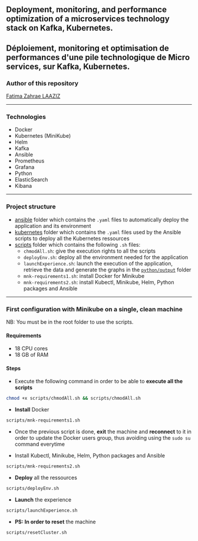 ## Deployment, monitoring, and performance optimization of a microservices technology stack on Kafka, Kubernetes.
## Déploiement, monitoring et optimisation de performances d'une pile technologique de Micro services, sur Kafka, Kubernetes.

### Author of this repository
[Fatima Zahrae LAAZIZ](https://github.com/fatimazahraelaaziz)


---

### Technologies
- Docker
- Kubernetes (MiniKube)
- Helm
- Kafka
- Ansible
- Prometheus
- Grafana
- Python
- ElasticSearch
- Kibana

---

### Project structure
- [ansible](https://github.com/fatimazahraelaaziz/Deployment/tree/master/ansible) folder which contains the `.yaml` files to automatically deploy the application and its environment
- [kubernetes](https://github.com/fatimazahraelaaziz/Deployment/tree/master/kubernetes) folder which contains the `.yaml` files used by the Ansible scripts to deploy all the Kubernetes ressources
- [scripts](https://github.com/fatimazahraelaaziz/Deployment/tree/master/scripts) folder which contains the following `.sh` files:
  - `chmodAll.sh`: give the execution rights to all the scripts
  - `deployEnv.sh`: deploy all the environment needed for the application
  - `launchExperience.sh`: launch the execution of the application, retrieve the data and generate the graphs in the [`python/output`](https://github.com/fatimazahraelaaziz/Deployment/tree/master/python/output) folder
  - `mnk-requirements1.sh`: install Docker for Minikube
  - `mnk-requirements2.sh`: install Kubectl, Minikube, Helm, Python packages and Ansible

---
 
### First configuration with Minikube on a single, clean machine
NB: You must be in the root folder to use the scripts.

#### Requirements
- 18 CPU cores
- 18 GB of RAM

#### Steps

- Execute the following command in order to be able to **execute all the scripts**
```bash
chmod +x scripts/chmodAll.sh && scripts/chmodAll.sh
```
- **Install** Docker
```bash
scripts/mnk-requirements1.sh
```
- Once the previous script is done, **exit** the machine and **reconnect** to it in order to update the Docker users group, thus avoiding using the `sudo su` command everytime


- Install Kubectl, Minikube, Helm, Python packages and Ansible
```bash
scripts/mnk-requirements2.sh
```
- **Deploy** all the ressources
```bash
scripts/deployEnv.sh
```

- **Launch** the experience
```bash
scripts/launchExperience.sh
```
- **PS: In order to reset** the machine
```bash
scripts/resetCluster.sh
```
